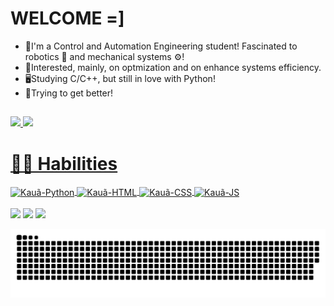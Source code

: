 # WELCOME =]
- 📘I'm a Control and Automation Engineering student! Fascinated to robotics 🤖 and mechanical systems ⚙!  
- 🔎Interested, mainly, on optmization and on enhance systems efficiency.  
- 🖥Studying C/C++, but still in love with Python!  
- 🧐Trying to get better!

##

<div>
  <a href="https://github.com/kauakksb">
  <img height="150em" src="https://github-readme-stats.vercel.app/api?username=kauakksb&show_icons=true&theme=prussian&include_all_commits=true&count_private=true"/>
  <img height="150em" src="https://github-readme-stats.vercel.app/api/top-langs/?username=kauakksb&layout=compact&langs_count=7&theme=prussian"/>
</div>

##
# 👨‍💻 Habilities

<div> 
    <img align="center" alt="Kauã-Python" height="30" width="40" src="https://cdn.jsdelivr.net/gh/devicons/devicon/icons/python/python-original.svg">
    <img align="center" alt="Kauã-HTML" height="30" width="40" src="https://cdn.jsdelivr.net/gh/devicons/devicon/icons/html5/html5-original.svg">
    <img align="center" alt="Kauã-CSS" height="30" width="40" src="https://cdn.jsdelivr.net/gh/devicons/devicon/icons/css3/css3-original.svg">
    <img align="center" alt="Kauã-JS" height="30" width="40" src="https://cdn.jsdelivr.net/gh/devicons/devicon/icons/javascript/javascript-original.svg">
</div>

</br>

<div> 
  <a href="https://www.instagram.com/kaua_kksb/" target="_blank"><img src="https://img.shields.io/badge/-Instagram-%23E4405F?style=for-the-badge&logo=instagram&logoColor=white" target="_blank"></a>
  <a href="https://github.com/kauakksb" target="_blank"><img src="https://img.shields.io/badge/GitHub-100000?style=for-the-badge&logo=github&logoColor=white" target="_blank"></a>
  <a href = "mailto:kauakksb@gmail.com"><img src="https://img.shields.io/badge/Gmail-D14836?style=for-the-badge&logo=gmail&logoColor=white" target="_blank"></a>
 
  ![Snake animation](https://github.com/kauakksb/kauakksb/blob/output/github-contribution-grid-snake.svg) 
</div>
